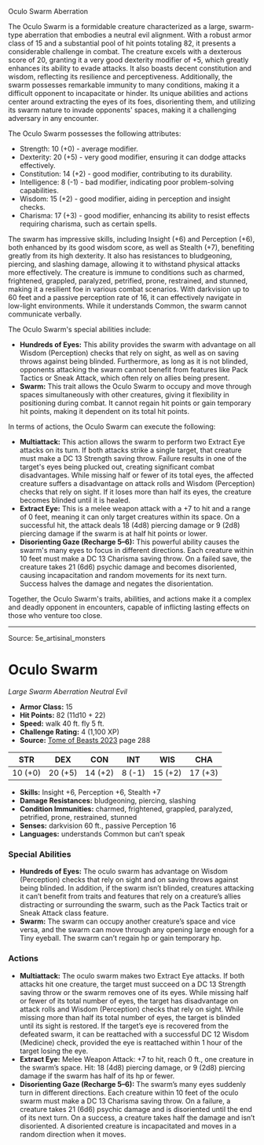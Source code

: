 <MonsterName/>Oculo Swarm</MonsterName>
<CreatureType/>Aberration</CreatureType>

<summary>The Oculo Swarm is a formidable creature characterized as a large, swarm-type aberration that embodies a neutral evil alignment. With a robust armor class of 15 and a substantial pool of hit points totaling 82, it presents a considerable challenge in combat. The creature excels with a dexterous score of 20, granting it a very good dexterity modifier of +5, which greatly enhances its ability to evade attacks. It also boasts decent constitution and wisdom, reflecting its resilience and perceptiveness. Additionally, the swarm possesses remarkable immunity to many conditions, making it a difficult opponent to incapacitate or hinder. Its unique abilities and actions center around extracting the eyes of its foes, disorienting them, and utilizing its swarm nature to invade opponents' spaces, making it a challenging adversary in any encounter.</summary>

<detail>

The Oculo Swarm possesses the following attributes: 
- Strength: 10 (+0) - average modifier.
- Dexterity: 20 (+5) - very good modifier, ensuring it can dodge attacks effectively.
- Constitution: 14 (+2) - good modifier, contributing to its durability.
- Intelligence: 8 (-1) - bad modifier, indicating poor problem-solving capabilities.
- Wisdom: 15 (+2) - good modifier, aiding in perception and insight checks.
- Charisma: 17 (+3) - good modifier, enhancing its ability to resist effects requiring charisma, such as certain spells.

The swarm has impressive skills, including Insight (+6) and Perception (+6), both enhanced by its good wisdom score, as well as Stealth (+7), benefiting greatly from its high dexterity. It also has resistances to bludgeoning, piercing, and slashing damage, allowing it to withstand physical attacks more effectively. The creature is immune to conditions such as charmed, frightened, grappled, paralyzed, petrified, prone, restrained, and stunned, making it a resilient foe in various combat scenarios. With darkvision up to 60 feet and a passive perception rate of 16, it can effectively navigate in low-light environments. While it understands Common, the swarm cannot communicate verbally.

The Oculo Swarm's special abilities include:
- **Hundreds of Eyes:** This ability provides the swarm with advantage on all Wisdom (Perception) checks that rely on sight, as well as on saving throws against being blinded. Furthermore, as long as it is not blinded, opponents attacking the swarm cannot benefit from features like Pack Tactics or Sneak Attack, which often rely on allies being present.
- **Swarm:** This trait allows the Oculo Swarm to occupy and move through spaces simultaneously with other creatures, giving it flexibility in positioning during combat. It cannot regain hit points or gain temporary hit points, making it dependent on its total hit points.

In terms of actions, the Oculo Swarm can execute the following:
- **Multiattack:** This action allows the swarm to perform two Extract Eye attacks on its turn. If both attacks strike a single target, that creature must make a DC 13 Strength saving throw. Failure results in one of the target's eyes being plucked out, creating significant combat disadvantages. While missing half or fewer of its total eyes, the affected creature suffers a disadvantage on attack rolls and Wisdom (Perception) checks that rely on sight. If it loses more than half its eyes, the creature becomes blinded until it is healed.
- **Extract Eye:** This is a melee weapon attack with a +7 to hit and a range of 0 feet, meaning it can only target creatures within its space. On a successful hit, the attack deals 18 (4d8) piercing damage or 9 (2d8) piercing damage if the swarm is at half hit points or lower.
- **Disorienting Gaze (Recharge 5–6):** This powerful ability causes the swarm's many eyes to focus in different directions. Each creature within 10 feet must make a DC 13 Charisma saving throw. On a failed save, the creature takes 21 (6d6) psychic damage and becomes disoriented, causing incapacitation and random movements for its next turn. Success halves the damage and negates the disorientation.

Together, the Oculo Swarm's traits, abilities, and actions make it a complex and deadly opponent in encounters, capable of inflicting lasting effects on those who venture too close.</detail>



---

Source: 5e_artisinal_monsters

# Oculo Swarm

*Large* *Swarm* *Aberration* *Neutral Evil*

- **Armor Class:** 15
- **Hit Points:** 82 (11d10 + 22)
- **Speed:** walk 40 ft. fly 5 ft.
- **Challenge Rating:** 4 (1,100 XP)
- **Source:** [Tome of Beasts 2023](https://koboldpress.com/kpstore/product/tome-of-beasts-1-2023-edition/) page 288

| STR | DEX | CON | INT | WIS | CHA |
| --- | --- | --- | --- | --- | --- |
| 10 (+0) | 20 (+5) | 14 (+2) | 8 (-1) | 15 (+2) | 17 (+3) |

- **Skills:** Insight +6, Perception +6, Stealth +7
- **Damage Resistances:** bludgeoning, piercing, slashing
- **Condition Immunities:** charmed, frightened, grappled, paralyzed, petrified, prone, restrained, stunned
- **Senses:** darkvision 60 ft., passive Perception 16
- **Languages:** understands Common but can’t speak

### Special Abilities

- **Hundreds of Eyes:** The oculo swarm has advantage on Wisdom (Perception) checks that rely on sight and on saving throws against being blinded. In addition, if the swarm isn’t blinded, creatures attacking it can’t benefit from traits and features that rely on a creature’s allies distracting or surrounding the swarm, such as the Pack Tactics trait or Sneak Attack class feature.
- **Swarm:** The swarm can occupy another creature’s space and vice versa, and the swarm can move through any opening large enough for a Tiny eyeball. The swarm can’t regain hp or gain temporary hp.

### Actions

- **Multiattack:** The oculo swarm makes two Extract Eye attacks. If both attacks hit one creature, the target must succeed on a DC 13 Strength saving throw or the swarm removes one of its eyes. While missing half or fewer of its total number of eyes, the target has disadvantage on attack rolls and Wisdom (Perception) checks that rely on sight. While missing more than half its total number of eyes, the target is blinded until its sight is restored. If the target’s eye is recovered from the defeated swarm, it can be reattached with a successful DC 12 Wisdom (Medicine) check, provided the eye is reattached within 1 hour of the target losing the eye.
- **Extract Eye:** Melee Weapon Attack: +7 to hit, reach 0 ft., one creature in the swarm’s space. Hit: 18 (4d8) piercing damage, or 9 (2d8) piercing damage if the swarm has half of its hp or fewer.
- **Disorienting Gaze (Recharge 5–6):** The swarm’s many eyes suddenly turn in different directions. Each creature within 10 feet of the oculo swarm must make a DC 13 Charisma saving throw. On a failure, a creature takes 21 (6d6) psychic damage and is disoriented until the end of its next turn. On a success, a creature takes half the damage and isn’t disoriented. A disoriented creature is incapacitated and moves in a random direction when it moves.


